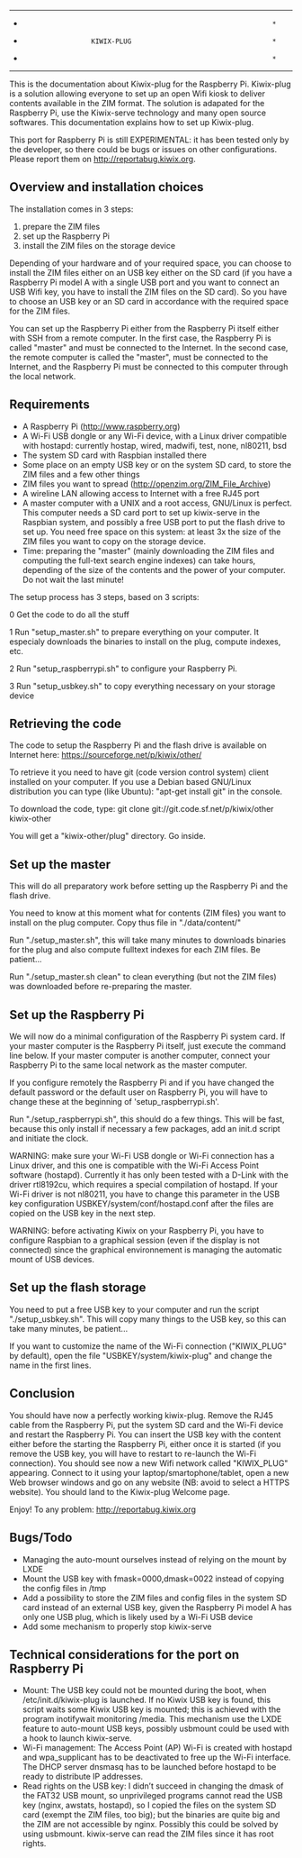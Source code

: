 *********************************************************************
*                                                                   *
*                      KIWIX-PLUG                                   *
*                                                                   *
*********************************************************************

This is the documentation about Kiwix-plug for the Raspberry Pi.
Kiwix-plug is a solution allowing everyone to set up an open Wifi
kiosk to deliver contents available in the ZIM format. The solution
is adapated for the Raspberry Pi, use the Kiwix-serve technology and
many open source softwares. This documentation explains how to set up
Kiwix-plug.

This port for Raspberry Pi is still EXPERIMENTAL: it has been tested
only by the developer, so there could be bugs or issues on other
configurations. Please report them on http://reportabug.kiwix.org.

## Overview and installation choices

The installation comes in 3 steps:
1. prepare the ZIM files
2. set up the Raspberry Pi
3. install the ZIM files on the storage device

Depending of your hardware and of your required space, you can choose
to install the ZIM files either on an USB key either on the SD card
(if you have a Raspberry Pi model A with a single USB port and you
want to connect an USB Wifi key, you have to install the ZIM files
on the SD card). So you have to choose an USB key or an SD card in
accordance with the required space for the ZIM files.

You can set up the Raspberry Pi either from the Raspberry Pi itself
either with SSH from a remote computer. In the first case, the
Raspberry Pi is called "master" and must be connected to the Internet.
In the second case, the remote computer is called the "master", must
be connected to the Internet, and the Raspberry Pi must be connected
to this computer through the local network.

## Requirements
* A Raspberry Pi (http://www.raspberry.org)
* A Wi-Fi USB dongle or any Wi-Fi device, with a Linux driver compatible
  with hostapd: currently hostap, wired, madwifi, test, none, nl80211, bsd
* The system SD card with Raspbian installed there
* Some place on an empty USB key or on the system SD card, to store
  the ZIM files and a few other things
* ZIM files you want to spread
  (http://openzim.org/ZIM_File_Archive)
* A wireline LAN allowing access to Internet with a free RJ45 port
* A master computer with a UNIX and a root access, GNU/Linux is perfect.
  This computer needs a SD card port to set up kiwix-serve in the Raspbian
  system, and possibly a free USB port to put the flash drive to
  set up. You need free space on this system: at least 3x the size
  of the ZIM files you want to copy on the storage device.
* Time: preparing the "master" (mainly downloading the ZIM files and
  computing the full-text search engine indexes) can take hours,
  depending of the size of the contents and the power of your computer.
  Do not wait the last minute!

The setup process has 3 steps, based on 3 scripts:

0 Get the code to do all the stuff

1 Run "setup_master.sh" to prepare everything on your computer. It
  especialy downloads the binaries to install on the plug, compute
  indexes, etc.

2 Run "setup_raspberrypi.sh" to configure your Raspberry Pi.

3 Run "setup_usbkey.sh" to copy everything necessary on your
  storage device

## Retrieving the code

The code to setup the Raspberry Pi and the flash drive is available on
Internet here: https://sourceforge.net/p/kiwix/other/

To retrieve it you need to have git (code version control system)
client installed on your computer. If you use a Debian based GNU/Linux
distribution you can type (like Ubuntu): "apt-get install git"
in the console.

To download the code, type:
git clone git://git.code.sf.net/p/kiwix/other kiwix-other

You will get a "kiwix-other/plug" directory. Go inside.

## Set up the master

This will do all preparatory work before setting up the Raspberry Pi and
the flash drive.

You need to know at this moment what for contents (ZIM files) you want
to install on the plug computer. Copy thus file in "./data/content/"

Run "./setup_master.sh", this will take many minutes to downloads
binaries for the plug and also compute fulltext indexes for each ZIM
files. Be patient...

Run "./setup_master.sh clean" to clean everything (but not the ZIM
files) was downloaded before re-preparing the master.

## Set up the Raspberry Pi

We will now do a minimal configuration of the Raspberry Pi system card.
If your master computer is the Raspberry Pi itself, just execute the
command line below. If your master computer is another computer,
connect your Raspberry Pi to the same local network as the master
computer.

If you configure remotely the Raspberry Pi and if you have changed the
default password or the default user on Raspberry Pi, you will have to
change these at the beginning of 'setup_raspberrypi.sh'.

Run "./setup_raspberrypi.sh", this should do a few things. This will be
fast, because this only install if necessary a few packages, add an
init.d script and initiate the clock.

WARNING: make sure your Wi-Fi USB dongle or Wi-Fi connection has a
Linux driver, and this one is compatible with the Wi-Fi Access Point
software (hostapd). Currently it has only been tested with a D-Link
with the driver rtl8192cu, which requires a special compilation of hostapd.
If your Wi-Fi driver is not nl80211, you have to change this parameter in the
USB key configuration USBKEY/system/conf/hostapd.conf after the files are
copied on the USB key in the next step.

WARNING: before activating Kiwix on your Raspberry Pi, you have to configure
Raspbian to a graphical session (even if the display is not connected) since
the graphical environnement is managing the automatic mount of USB devices.

## Set up the flash storage

You need to put a free USB key to your computer and run the script
"./setup_usbkey.sh". This will copy many things to the USB key, so
this can take many minutes, be patient...

If you want to customize the name of the Wi-Fi connection ("KIWIX_PLUG"
by default), open the file "USBKEY/system/kiwix-plug" and change the
name in the first lines.

## Conclusion

You should have now a perfectly working kiwix-plug. Remove the RJ45
cable from the Raspberry Pi, put the system SD card and the Wi-Fi device
and restart the Raspberry Pi. You can insert the USB key with the content
either before the starting the Raspberry Pi, either once it is started
(if you remove the USB key, you will have to restart to re-launch the
Wi-Fi connection). You should see now a new Wifi network called
"KIWIX_PLUG" appearing. Connect to it using your laptop/smartophone/tablet,
open a new Web browser windows and go on any website (NB: avoid to select a
HTTPS website). You should land to the Kiwix-plug Welcome page.

Enjoy! To any problem: http://reportabug.kiwix.org

## Bugs/Todo
* Managing the auto-mount ourselves instead of relying on the mount by LXDE
* Mount the USB key with fmask=0000,dmask=0022 instead of copying the config
  files in /tmp
* Add a possibility to store the ZIM files and config files in the system SD
  card instead of an external USB key, given the Raspberry Pi model A has
  only one USB plug, which is likely used by a Wi-Fi USB device
* Add some mechanism to properly stop kiwix-serve

## Technical considerations for the port on Raspberry Pi

* Mount:
  The USB key could not be mounted during the boot, when /etc/init.d/kiwix-plug
  is launched. If no Kiwix USB key is found, this script waits some Kiwix USB
  key is mounted; this is achieved with the program inotifywait monitoring
  /media. This mechanism use the LXDE feature to auto-mount USB keys, possibly
  usbmount could be used with a hook to launch kiwix-serve.
* Wi-Fi management:
  The Access Point (AP) Wi-Fi is created with hostapd and wpa_supplicant has
  to be deactivated to free up the Wi-Fi interface. The DHCP server dnsmasq has
  to be launched before hostapd to be ready to distribute IP addresses.
* Read rights on the USB key:
  I didn’t succeed in changing the dmask of the FAT32 USB mount, so unprivileged
  programs cannot read the USB key (nginx, awstats, hostapd), so I copied the
  files on the system SD card (exempt the ZIM files, too big); but the binaries
  are quite big and the ZIM are not accessible by nginx. Possibly this could be
  solved by using usbmount. kiwix-serve can read the ZIM files since it has root
  rights.

